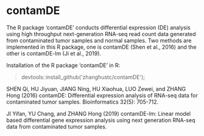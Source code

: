 # contamDE

The R package ‘contamDE’ conducts differential expression (DE) analysis using high throughput next-generation RNA-seq read count data generated from contaminated tumor samples and normal samples. Two methods are implemented in this R package, one is contamDE (Shen et al., 2016) and the other is contamDE-lm (Ji et al., 2019). 

Installation of the R package ‘contamDE’ in R:

> devtools::install_github('zhanghustc/contamDE');

SHEN Qi, HU Jiyuan, JIANG Ning, HU Xiaohua, LUO Zewei, and ZHANG Hong (2016) contamDE: Differential expression analysis of RNA-seq data for contaminated tumor samples. Bioinformatics 32(5): 705-712.

JI Yifan, YU Chang, and ZHANG Hong (2019) contamDE-lm: Linear model based differential gene expression analysis using next generation RNA-seq data from contaminated tumor samples.
